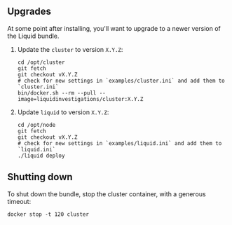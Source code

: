 ## Upgrades
At some point after installing, you'll want to upgrade to a newer version of the Liquid bundle.

1. Update the `cluster` to version `X.Y.Z`:
    ```shell
    cd /opt/cluster
    git fetch
    git checkout vX.Y.Z
    # check for new settings in `examples/cluster.ini` and add them to `cluster.ini`
    bin/docker.sh --rm --pull --image=liquidinvestigations/cluster:X.Y.Z
    ```
2. Update `liquid` to version `X.Y.Z`:
    ```shell
    cd /opt/node
    git fetch
    git checkout vX.Y.Z
    # check for new settings in `examples/liquid.ini` and add them to `liquid.ini`
    ./liquid deploy
    ```

## Shutting down
To shut down the bundle, stop the cluster container, with a generous timeout:
```shell
docker stop -t 120 cluster 
```
